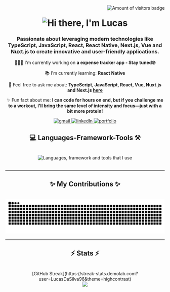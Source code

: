 <img alt="Amount of visitors badge" align="right" src="https://visitor-badge.laobi.icu/badge?page_id=LucasDaSilva96.LucasDaSilva96"/>

<h1 align="center">
<img alt="Hi there, I'm Lucas" src="https://readme-typing-svg.herokuapp.com?font=sans-serif&size=35&pause=1000&center=true&width=500&height=70&lines=Hi+there%F0%9F%91%8B!;I'm+Lucas%F0%9F%91%A8%F0%9F%8F%BC" alt="Typing SVG" />
</h1>

<h3 align="center">Passionate about leveraging modern technologies like TypeScript, JavaScript, React, React Native, Next.js, Vue and Nuxt.js to create innovative and user-friendly applications.</h3>

</hr>

<div align="center">

👨🏼‍💻 I'm currently working on  **a expense tracker app - Stay tuned🤓**

📚 I'm currently learning: **React Native**

💬 Feel free to ask me about: **TypeScript, JavaScript, React, Vue, Nuxt.js and Next.js [here](https://github.com/LucasDaSilva96/LucasDaSilva96/issues)**

✨ Fun fact about me: **I can code for hours on end, but if you challenge me to a workout, I'll bring the same level of intensity and focus—just with a bit more protein!**

</div>

<div align="center"> 
  <a target="_blank" href="mailto:dasilvajunior881@gmail.com">
    <img alt="gmail" src="https://img.shields.io/badge/Gmail-D14836?style=for-the-badge&logo=gmail&logoColor=white"/>
  </a>

  <a target="_blank" href="https://www.linkedin.com/in/lucas-da-silva-9955911a0/">
    <img alt="linkedIn" src="https://img.shields.io/badge/LinkedIn-0077B5?style=for-the-badge&logo=linkedin&logoColor=white"/>
  </a>

  <a target="_blank" href="https://next-portfolio-three-mu.vercel.app/">
    <img alt="portfolio" src="https://img.shields.io/badge/Portfolio-000000?style=for-the-badge&logo=vercel&logoColor=white"/>
  </a>

</div>

</hr>

<div align="center">
<h2>💻 Languages-Framework-Tools ⚒️</h2>
</div>
<br/>
<div align="center">
<img alt="Languages, framework and tools that I use" src="https://skillicons.dev/icons?i=git,postman,npm,figma,vscode,js,ts,nodejs,react,nextjs,vue,nuxt,html,css,tailwind,express,mongodb,redux,pinia,supabase,sentry,aws" />
</div>

<br/>
<hr/>

<div align="center">
<h2>✨ My Contributions ✨</h2>
<br/>

<picture>
  <source
    media="(prefers-color-scheme: dark)"
    srcset="https://raw.githubusercontent.com/LucasDaSilva96/LucasDaSilva96/output/github-contribution-grid-snake.svg"
  />
  <source
    media="(prefers-color-scheme: dark)"
    srcset="https://raw.githubusercontent.com/LucasDaSilva96/LucasDaSilva96/output/github-contribution-grid-snake.svg"
  />
  <img
    alt="github contribution grid snake animation"
    src="https://raw.githubusercontent.com/LucasDaSilva96/LucasDaSilva96/output/github-contribution-grid-snake.svg"
  />
</picture>

</div>

<hr/>

<h2 align="center">⚡ Stats ⚡</h2>
<br>
<div align=center>
[GitHub Streak](https://streak-stats.demolab.com?user=LucasDaSilva96&theme=highcontrast)
  <br/>
<picture>
  <source
    srcset="https://github-readme-stats.vercel.app/api?username=LucasDaSilva96&show_icons=true&theme=dark"
    media="(prefers-color-scheme: dark)"
  />
  <source
    srcset="https://github-readme-stats.vercel.app/api?username=LucasDaSilva96&show_icons=true"
    media="(prefers-color-scheme: light), (prefers-color-scheme: no-preference)"
  />
  <img src="https://github-readme-stats.vercel.app/api?username=LucasDaSilva96&show_icons=true" />
</picture>
</div>
